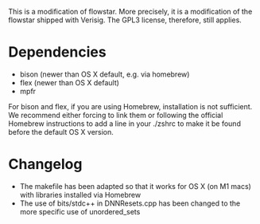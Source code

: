 This is a modification of flowstar. More precisely, it is a modification of
the flowstar shipped with Verisig. The GPL3 license, therefore, still applies.

# Dependencies
* bison (newer than OS X default, e.g. via homebrew)
* flex (newer than OS X default)
* mpfr

For bison and flex, if you are using Homebrew, installation is not sufficient.
We recommend either forcing to link them or following the official Homebrew
instructions to add a line in your ./zshrc to make it be found before the
default OS X version.

# Changelog
* The makefile has been adapted so that it works for OS X (on M1 macs) with
  libraries installed via Homebrew
* The use of bits/stdc++ in DNNResets.cpp has been changed to the more
  specific use of unordered_sets
